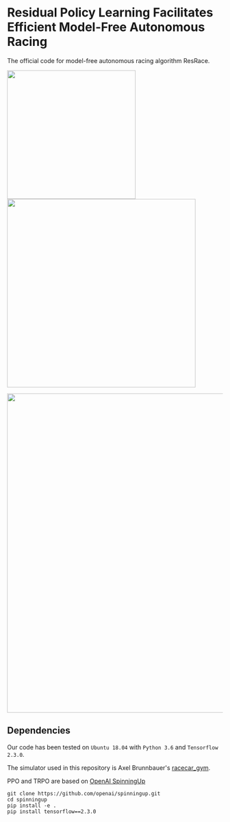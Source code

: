 # Residual Policy Learning Facilitates Efficient Model-Free Autonomous Racing
The official code for model-free autonomous racing algorithm ResRace. 

<img src="demos/montreal.gif" width="300"> <img src="demos/plechaty.gif" width="440"> 

<img src="demos/barcelona.gif" width="745"> 

## Dependencies
Our code has been tested on `Ubuntu 18.04` with `Python 3.6` and `Tensorflow 2.3.0`. 

The simulator used in this repository is Axel Brunnbauer's [racecar_gym](github.com/axelbr/racecar_gym). 

PPO and TRPO are based on [OpenAI SpinningUp](spinningup.openai.com/en/latest/) 

```
git clone https://github.com/openai/spinningup.git 
cd spinningup 
pip install -e . 
pip install tensorflow==2.3.0 
```

